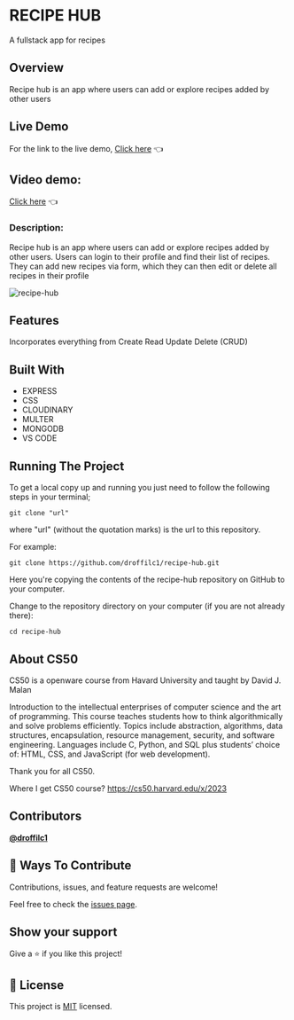 # RECIPE HUB

A fullstack app for recipes

## Overview
Recipe hub is an app where users can add or explore recipes added by other users

## Live Demo
For the link to the live demo, [Click here](https://brainy-ruby-jellyfish.cyclic.app/) :point_left:

## Video demo:
[Click here](https://www.youtube.com/watch?v=cI7jjmrHm4A) 👈

### Description:
Recipe hub is an app where users can add or explore recipes added by other users. Users can login to their profile and find their list of recipes. They can add new recipes via form, which they can then edit or delete all recipes in their profile

![recipe-hub](https://github.com/droffilc1/recipe-hub/assets/97587370/4cebcecf-5735-4019-a840-a4b31b50b2b0)

## Features
Incorporates everything from Create Read Update Delete (CRUD)

## Built With
* EXPRESS
* CSS
* CLOUDINARY
* MULTER
* MONGODB
* VS CODE

## Running The Project
To get a local copy up and running you just need to follow the following steps in your terminal;
```
git clone "url"
```

where "url" (without the quotation marks) is the url to this repository.

For example:

```
git clone https://github.com/droffilc1/recipe-hub.git
```

Here you're copying the contents of the recipe-hub repository on GitHub to your computer.

Change to the repository directory on your computer (if you are not already there):

```
cd recipe-hub
```

## About CS50

CS50 is a openware course from Havard University and taught by David J. Malan

Introduction to the intellectual enterprises of computer science and the art of programming. This course teaches students how to think algorithmically and solve problems efficiently. Topics include abstraction, algorithms, data structures, encapsulation, resource management, security, and software engineering. Languages include C, Python, and SQL plus students’ choice of: HTML, CSS, and JavaScript (for web development).

Thank you for all CS50.

Where I get CS50 course? https://cs50.harvard.edu/x/2023

## Contributors

**[@droffilc1][1]**

## 🤝 Ways To Contribute

Contributions, issues, and feature requests are welcome!

Feel free to check the [issues page](../../issues/).

## Show your support

Give a ⭐️ if you like this project!

## 📝 License

This project is [MIT](./MIT.md) licensed.

[1]:https://github.com/droffilc1

